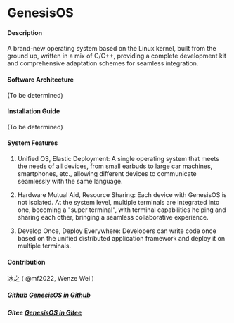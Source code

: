 # GenesisOS

#### Description
A brand-new operating system based on the Linux kernel, built from the ground up, written in a mix of C/C++, providing a complete development kit and comprehensive adaptation schemes for seamless integration.

#### Software Architecture
(To be determined)

#### Installation Guide
(To be determined)

#### System Features
1. Unified OS, Elastic Deployment: A single operating system that meets the needs of all devices, from small earbuds to large car machines, smartphones, etc., allowing different devices to communicate seamlessly with the same language.

2. Hardware Mutual Aid, Resource Sharing: Each device with GenesisOS is not isolated. At the system level, multiple terminals are integrated into one, becoming a "super terminal", with terminal capabilities helping and sharing each other, bringing a seamless collaborative experience.

3. Develop Once, Deploy Everywhere: Developers can write code once based on the unified distributed application framework and deploy it on multiple terminals.

#### Contribution
冰之 ( @mf2022, Wenze Wei )


##### Github [GenesisOS in Github](https://github.com/mf2023/GenesisOS)
##### Gitee  [GenesisOS in Gitee](https://gitee.com/mf2022/genesisos)
